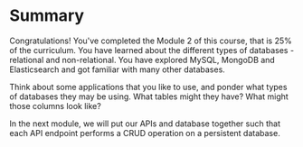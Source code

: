 # Summary

Congratulations! You've completed the Module 2 of this course, that is 25% of the curriculum. You have learned about the different types of databases - relational and non-relational. You have explored MySQL, MongoDB and Elasticsearch and got familiar with many other databases.

Think about some applications that you like to use, and ponder what types of databases they may be using. What tables might they have? What might those columns look like?

In the next module, we will put our APIs and database together such that each API endpoint performs a CRUD operation on a persistent database.
